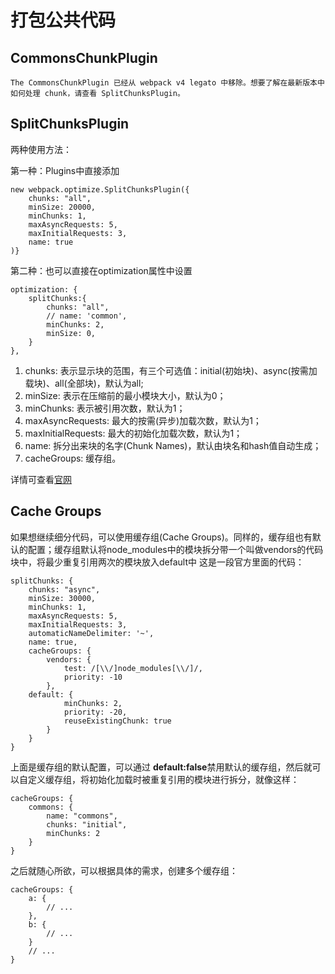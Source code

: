 # 打包公共代码 #


## CommonsChunkPlugin ##

    The CommonsChunkPlugin 已经从 webpack v4 legato 中移除。想要了解在最新版本中如何处理 chunk，请查看 SplitChunksPlugin。


## SplitChunksPlugin ##


两种使用方法：

第一种：Plugins中直接添加

    new webpack.optimize.SplitChunksPlugin({
	    chunks: "all",
	    minSize: 20000,
	    minChunks: 1,
	    maxAsyncRequests: 5,
	    maxInitialRequests: 3,
	    name: true
	)}
第二种：也可以直接在optimization属性中设置

    optimization: {
        splitChunks:{
            chunks: "all",
            // name: 'common',
            minChunks: 2,
			minSize: 0,
        }
    },


1. chunks: 表示显示块的范围，有三个可选值：initial(初始块)、async(按需加载块)、all(全部块)，默认为all;
2. minSize: 表示在压缩前的最小模块大小，默认为0；
3. minChunks: 表示被引用次数，默认为1；
4. maxAsyncRequests: 最大的按需(异步)加载次数，默认为1；
5. maxInitialRequests: 最大的初始化加载次数，默认为1；
6. name: 拆分出来块的名字(Chunk Names)，默认由块名和hash值自动生成；
7. cacheGroups: 缓存组。

详情可查看[官网](https://webpack.docschina.org/plugins/split-chunks-plugin/)

## Cache Groups ##

如果想继续细分代码，可以使用缓存组(Cache Groups)。同样的，缓存组也有默认的配置；缓存组默认将node_modules中的模块拆分带一个叫做vendors的代码块中，将最少重复引用两次的模块放入default中
这是一段官方里面的代码：

    splitChunks: {
	    chunks: "async",
	    minSize: 30000,
	    minChunks: 1,
	    maxAsyncRequests: 5,
	    maxInitialRequests: 3,
	    automaticNameDelimiter: '~',
	    name: true,
	    cacheGroups: {
	        vendors: {
	            test: /[\\/]node_modules[\\/]/,
	            priority: -10
	        },
	    default: {
	            minChunks: 2,
	            priority: -20,
	            reuseExistingChunk: true
	        }
	    }
	}
上面是缓存组的默认配置，可以通过
**default:false**禁用默认的缓存组，然后就可以自定义缓存组，将初始化加载时被重复引用的模块进行拆分，就像这样：

    cacheGroups: {
	    commons: {
	        name: "commons",
	        chunks: "initial",
	        minChunks: 2
	    }
	}

之后就随心所欲，可以根据具体的需求，创建多个缓存组：

    cacheGroups: {
	    a: {
	        // ...
	    },
	    b: {
	        // ...
	    }
	    // ...
	}
